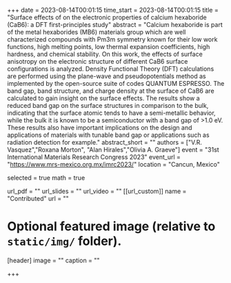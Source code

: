+++
date = 2023-08-14T00:01:15
time_start = 2023-08-14T00:01:15
title = "Surface effects of on the electronic properties of calcium hexaboride (CaB6): a DFT first-principles study"
abstract = "Calcium hexaboride is part of the metal hexaborides (MB6) materials group which are well characterized compounds with Pm3m symmetry known for their low work functions, high melting points, low thermal expansion coefficients, high hardness, and chemical stability. On this work, the effects of surface anisotropy on the electronic structure of different CaB6 surface configurations is analyzed. Density Functional Theory (DFT) calculations are performed using the plane-wave and pseudopotentials method as implemented by the open-source suite of codes QUANTUM ESPRESSO. The band gap, band structure, and charge density at the surface of CaB6 are calculated to gain insight on the surface effects. The results show a reduced band gap on the surface structures in comparison to the bulk, indicating that the surface atomic tends to have a semi-metallic behavior, while the bulk it is known to be a semiconductor with a band gap of >1.0 eV. These results also have important implications on the design and applications of materials with tunable band gap or applications such as radiation detection for example."
abstract_short = ""
authors = ["V.R. Vasquez","Roxana Morton", "Alan Hirales","Olivia A. Graeve"]
event = "31st International Materials Research Congress 2023"
event_url = "https://www.mrs-mexico.org.mx/imrc2023/"
location = "Cancun, Mexico"

selected = true
math = true

url_pdf = ""
url_slides = ""
url_video = ""
[[url_custom]]
    name = "Contributed"
    url = ""



# Optional featured image (relative to `static/img/` folder).
[header]
image = ""
caption = ""

+++

